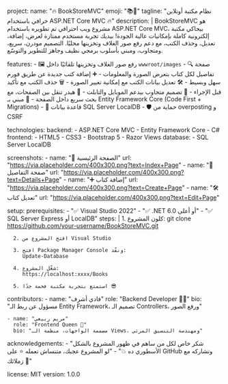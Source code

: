 project:
  name: "🔥 BookStoreMVC"
  emoji: "📚🚀"
  tagline: "نظام مكتبة أونلاين خرافي باستخدام ASP.NET Core MVC 🔥"
  description: |
    BookStoreMVC هو مشروع ويب احترافي تم تطويره باستخدام ASP.NET Core MVC، بيحاكي مكتبة إلكترونية كاملة بإمكانيات عالية الجودة!
    بيديك تجربة مستخدم ممتازة لعرض، إضافة، تعديل، وحذف الكتب، مع دعم رفع صور الغلاف وتخزينها محليًا.
    التصميم مودرن، سريع، ومتجاوب، ومبني بأسلوب برمجي نظيف وجاهز للتطوير والتوسّع.

  features:
    - 🖼️ رفع صور الغلاف وتخزينها تلقائيًا داخل `wwwroot/images`
    - 🔍 صفحة تفاصيل لكل كتاب بتعرض الصورة والمعلومات
    - ➕ إضافة كتب جديدة عن طريق فورم سهل وبسيط
    - 🛠️ تعديل بيانات الكتب مع إمكانية تغيير الصورة
    - 🗑️ حذف الكتب مع تأكيد قبل الإجراء
    - 📱 تصميم متجاوب بيدعم الموبايل والتابلت
    - 💬 هيدر تنقل بين الصفحات، مع بحث سريع داخل الصفحة
    - 🧠 مبني بـ Entity Framework Core (Code First + Migrations)
    - 💾 قاعدة بيانات SQL Server LocalDB
    - 🛡️ حماية من overposting و CSRF

  technologies:
    backend:
      - ASP.NET Core MVC
      - Entity Framework Core
      - C#
    frontend:
      - HTML5
      - CSS3
      - Bootstrap 5
      - Razor Views
    database:
      - SQL Server LocalDB

  screenshots:
    - name: "📖 الصفحة الرئيسية"
      url: "https://via.placeholder.com/400x300.png?text=Index+Page"
    - name: "🔎 صفحة التفاصيل"
      url: "https://via.placeholder.com/400x300.png?text=Details+Page"
    - name: "➕ إضافة كتاب"
      url: "https://via.placeholder.com/400x300.png?text=Create+Page"
    - name: "🛠️ تعديل كتاب"
      url: "https://via.placeholder.com/400x300.png?text=Edit+Page"

  setup:
    prerequisites:
      - "✅ Visual Studio 2022"
      - "✅ .NET 6.0 أو أعلى"
      - "✅ SQL Server Express أو LocalDB"
    steps: |
      1. كلون المشروع:
         git clone https://github.com/your-username/BookStoreMVC.git

      2. افتح المشروع من Visual Studio

      3. افتح Package Manager Console ونفّذ:
         Update-Database

      4. شغّل المشروع:
         https://localhost:xxxx/Books

      5. استمتع بتجربة مكتبة فخمة جدًا 😎

  contributors:
    - name: "فادي أشرف"
      role: "Backend Developer 👨‍💻"
      bio: "مسؤول عن ربط الـ Entity Framework، تصميم الـ Controllers، ورفع الصور"

    - name: "مريم ربيعي"
      role: "Frontend Queen 💅"
      bio: "مصممة الواجهات، منظمة الـ Views، ومهندسة التنسيق المرئي"

  acknowledgements:
    - "شكر خاص لكل من ساهم في ظهور المشروع بالشكل الأسطوري ده 💥"
    - "لو المشروع عجبك، متنساش تعمله ⭐ على GitHub وتشاركه مع زملائك 👏"

  license: MIT
  version: 1.0.0
